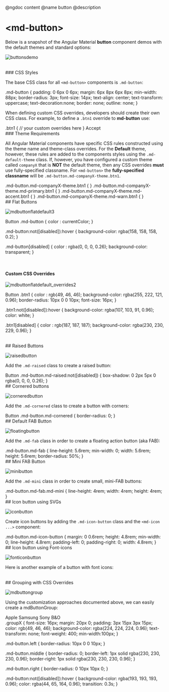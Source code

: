 @ngdoc content
@name button
@description

# &lt;md-button&gt;

Below is a snapshot of the Angular Material **button** component demos with the default themes and standard options:

![buttonsdemo](https://cloud.githubusercontent.com/assets/210413/7947020/fafde934-093f-11e5-9584-27eb2deedd0f.png)

<br/>
### CSS Styles

The base CSS class for all `<md-button>` components is `.md-button`: 

<hljs lang="css">
.md-button {
  padding: 0 6px 0 6px;
  margin: 6px 8px 6px 8px;
  min-width: 88px;
  border-radius: 3px;
  font-size: 14px;
  text-align: center;
  text-transform: uppercase;
  text-decoration:none;
  border: none;
  outline: none;
}
</hljs>

When defining custom CSS overrides, developers should create their own CSS class. For example, to define a `.btn1` override to **md-button** use:

<hljs lang="css">
.btn1 {
 // your custom overrides here
}
</hljs>

<hljs lang="html">
  <md-button class="btn1" ng-click="acceptOffer();"> Accept </md-button>
</hljs>

<br/>
### Theme Requirements

All Angular Material components have specific CSS rules constructed using the theme name and theme-class overrides. For the **Default** theme, however, these rules are added to the components styles using the `.md-default-theme` class. If, however, you have configured a custom theme called `companyX` that is **NOT** the default theme, then any CSS overrides **must** use fully-specified classname. For `<md-button>` the **fully-specified classname** will be `.md-button.md-companyX-theme.btn1`.

<hljs lang="css">
.md-button.md-companyX-theme.btn1            {  }
.md-button.md-companyX-theme.md-primary.btn1 {  }
.md-button.md-companyX-theme.md-accent.btn1  {  }
.md-button.md-companyX-theme.md-warn.btn1    {  }
</hljs>


<br/>
## Flat Buttons

![mdbuttonflatdefault3](https://cloud.githubusercontent.com/assets/210413/7945984/bda14884-0939-11e5-9196-131ded20ca77.png)

<hljs lang="html">
<md-button> Button </md-button>
</hljs>

<hljs lang="css">
.md-button {
  color : currentColor;
}

.md-button:not([disabled]):hover {
  background-color: rgba(158, 158, 158, 0.2);
}

.md-button[disabled] {
  color : rgba(0, 0, 0, 0.26);
  background-color: transparent;
}
</hljs>

<br/>

#### Custom CSS Overrides 

![mdbuttonflatdefault_overrides2](https://cloud.githubusercontent.com/assets/210413/7945987/c1b1c700-0939-11e5-879c-ba804ca03267.png)


<hljs lang="html"> 
<md-button class="btn1"> Button </md-button> 
</hljs>
<hljs lang="css">
.btn1 { 
  color : rgb(49, 46, 46);
  background-color: rgba(255, 222, 121, 0.96);
  border-radius: 10px 0 0 10px;
  font-size: 16px;
}

.btn1:not([disabled]):hover { 
  background-color: rgba(107, 103, 91, 0.96);
  color: white;
}

.btn1[disabled] { 
  color : rgb(187, 187, 187);
  background-color: rgba(230, 230, 229, 0.96);
}
</hljs>

<br/>
## Raised Buttons

![raisedbutton](https://cloud.githubusercontent.com/assets/1292882/7254163/fe898728-e849-11e4-943b-a9cd88ec9573.PNG)

Add the `.md-raised` class to create a raised button:

<hljs lang="html">
<md-button class="md-raised">Button</md-button>
</hljs>

<hljs lang="css">
.md-button.md-raised:not([disabled]) {
    box-shadow: 0 2px 5px 0 rgba(0, 0, 0, 0.26);
}
</hljs>

<br/>
## Cornered buttons

![corneredbutton](https://cloud.githubusercontent.com/assets/1292882/7254379/682592ac-e84b-11e4-8d33-78314cea8bda.PNG)

Add the `.md-cornered` class to create a button with corners:

<hljs lang="html">
<md-button class="md-raised md-cornered">Button</md-button>
</hljs>

<hljs lang="css">
.md-button.md-cornered {
    border-radius: 0; 
}
</hljs>

<br/>
## Default FAB Button

![floatingbutton](https://cloud.githubusercontent.com/assets/1292882/7254736/8fec7ee8-e84d-11e4-9cf9-58ea9221c3c2.PNG)

Add the `.md-fab` class in order to create a floating action button (aka FAB):

<hljs lang="html">
<md-button class="md-fab" aria-label="Eat cake">
  <md-icon md-svg-src="img/icons/cake.svg"></md-icon>
</md-button>
</hljs>
<hljs lang="css">
.md-button.md-fab {
  line-height: 5.6rem;
  min-width: 0;
  width: 5.6rem;
  height: 5.6rem;
  border-radius: 50%;
}
</hljs>

<br/>
## Mini FAB Button

![minibutton](https://cloud.githubusercontent.com/assets/1292882/7273617/1fcca280-e8fe-11e4-9588-231a9e860be1.PNG)

Add the `.md-mini` class in order to create small, mini-FAB buttons: 

<hljs lang="html">
<md-button class="md-fab md-mini" aria-label="Eat cake">
  <md-icon md-svg-src="img/icons/cake.svg"></md-icon>
</md-button>
</hljs>

<hljs lang="css">
.md-button.md-fab.md-mini {
      line-height: 4rem;
      width: 4rem;
      height: 4rem;
}
</hljs>

<br/>
## Icon button using SVGs

![iconbutton](https://cloud.githubusercontent.com/assets/1292882/7273908/d701bd8a-e900-11e4-84c7-44c580c7372d.PNG)

Create icon buttons by adding the `.md-icon-button` class and the `<md-icon ...>` component:

<hljs lang="html">
<md-button class="md-icon-button md-primary" aria-label="Settings">
        <md-icon md-svg-icon="img/icons/menu.svg"></md-icon>
</md-button>
</hljs>
<hljs lang="css">
.md-button.md-icon-button {
    margin: 0 0.6rem;
    height: 4.8rem;
    min-width: 0;
    line-height: 4.8rem;
    padding-left: 0;
    padding-right: 0;
    width: 4.8rem; 
}
</hljs>

<br/>
## Icon button using Font-icons


![fonticonbutton](https://cloud.githubusercontent.com/assets/1292882/7670414/f57721ba-fcab-11e4-9a22-67970063797c.PNG)

Here is another example of a button with font icons:

<hljs lang="html">
<md-button>
 <md-icon md-font-icon="icon-home" 
          ng-style="{color: 'green', 'font-size':'36px', height:'36px'}" >
 </md-icon>
</md-button>
</hljs>


<br/>
## Grouping with CSS Overrides

![mdbuttongroup](https://cloud.githubusercontent.com/assets/210413/7961138/1b48bb16-09cb-11e5-9283-bdda28b8bb66.png)

Using the customization approaches documented above, we can easily create a mdButtonGroup:

<hljs lang="html">
<section layout="row" layout-sm="column" 
         layout-align="center center" >
  <md-button class="groupX left">Apple</md-button>
  <md-button class="groupX middle">Samsung</md-button>
  <md-button class="groupX middle">Sony</md-button>
  <md-button class="groupX right">B&O</md-button>
</section>
</hljs>

<hljs lang="css">
.groupX {
	font-size: 16px;
	margin: 20px 0;
	padding: 3px 15px 3px 15px;
	color: rgb(49, 46, 46);
	background-color: rgba(224, 224, 224, 0.96);
	text-transform: none;
    font-weight: 400;
    min-width:100px;
}

.md-button.left {
    border-radius: 10px 0 0 10px;
}

.md-button.middle {
    border-radius: 0;
    border-left: 1px solid rgba(230, 230, 230, 0.96);
    border-right: 1px solid rgba(230, 230, 230, 0.96);
}

.md-button.right {
    border-radius: 0 10px 10px 0;
}

.md-button:not([disabled]):hover {
    background-color: rgba(193, 193, 193, 0.96);
    color: rgba(44, 65, 164, 0.96);
    transition: 0.3s;
}
</hljs>
